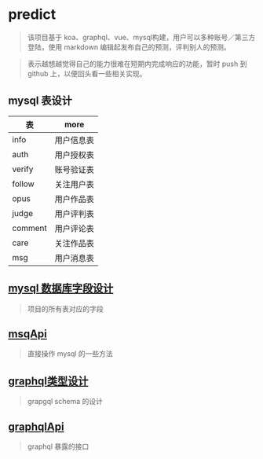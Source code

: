 # predict

> 该项目基于 koa、graphql、vue、mysql构建，用户可以多种账号／第三方登陆，使用 markdown 编辑起发布自己的预测，评判别人的预测。

> 表示越想越觉得自己的能力很难在短期内完成响应的功能，暂时 push 到 github 上，以便回头看一些相关实现。

## mysql 表设计

表       | more
------- | -----
info    | 用户信息表
auth    | 用户授权表
verify  | 账号验证表
follow  | 关注用户表
opus    | 用户作品表
judge   | 用户评判表
comment | 用户评论表
care    | 关注作品表
msg     | 用户消息表

## [mysql 数据库字段设计](./md/字段列表.md)

> 项目的所有表对应的字段

## [msqApi](./md/msqApi.md)

> 直接操作 mysql 的一些方法

## [graphql类型设计](./md/graphql类型设计.md)

> grapgql schema 的设计

## [graphqlApi](./md/graphqlApi.md)

> graphql 暴露的接口